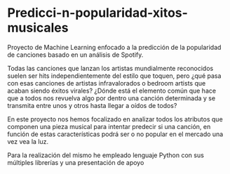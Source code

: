 # Predicci-n-popularidad-xitos-musicales
Proyecto de Machine Learning enfocado a la predicción de la popularidad de canciones basado en un análisis de Spotify.

Todas las canciones que lanzan los artistas mundialmente reconocidos suelen ser hits independientemente del estilo que toquen, pero ¿qué pasa con esas canciones de artistas infravalorados o bedroom artists que acaban siendo éxitos virales? ¿Dónde está el elemento común que hace que a todos nos revuelva algo por dentro una canción determinada y se transmita entre unos y otros hasta llegar a oídos de todos?

En este proyecto nos hemos focalizado en analizar todos los atributos que componen una pieza musical para intentar predecir si una canción, en función de estas características podrá ser o no popular en el mercado una vez vea la luz.

Para la realización del mismo he empleado lenguaje Python con sus múltiples librerías y una presentación de apoyo
